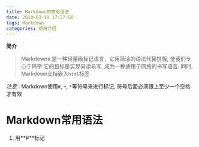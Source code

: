 ```yaml
---
title: Markdown的常用语法
date: 2018-03-19 17:27:58
tags: Markdown
categories: 使用介绍
---
```


**简介**

> Markdowns 是一种轻量级标记语言，它用简洁的语法代替排版, 使我们专心于码字.它的目标是实现易读易写, 成为一种适用于网络的书写语言. 同时, Markdown支持嵌入`html`标签

*注意* : Markdown使用`#`, `+`, `*`等符号来进行标记, 符号后面必须跟上至少一个空格才有效

# Markdown常用语法

1. 用**#**标记

